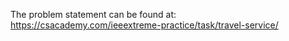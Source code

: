 The problem statement can be found at: https://csacademy.com/ieeextreme-practice/task/travel-service/
